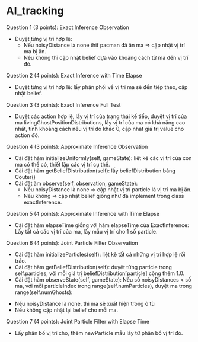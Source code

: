 # AI_tracking
Question 1 (3 points): Exact Inference Observation
- Duyệt từng vị trí hợp lệ:
  + Nếu noisyDistance là none thif pacman đã ăn ma => cập nhật vị trí ma bị ăn. 
  + Nếu không thì cập nhật belief dựa vào khoảng cách từ ma đến vị trí đó.

Question 2 (4 points): Exact Inference with Time Elapse
- Duyệt từng vị trí hợp lệ: lấy phân phối về vị trí ma sẽ đến tiếp theo, cập nhật belief.

Question 3 (3 points): Exact Inference Full Test
- Duyệt các action hợp lệ, lấy vị trí của trạng thái kế tiếp, 
duyệt vị trí của ma livingGhostPositionDistributions, lấy vị trí của ma có khả năng cao nhất, tính khoảng cách 
nếu vị trí đó khác 0, cập nhật giá trị value cho action đó.

Question 4 (3 points): Approximate Inference Observation
- Cài đặt hàm initializeUniformly(self, gameState): liệt kê các vị trí của con ma có thể có, thiết lập các vị trí cụ thể.
- Cài đặt hàm getBeliefDistribution(self): lấy beliefDistribution bằng Couter()
- Cài đặt àm observe(self, observation, gameState):
    + Nếu noisyDistance là none => cập nhật vị trí particle là vị trí ma bị ăn. 
    + Nếu không => cập nhật belief giống như đã implement trong class exactInference.
    
Question 5 (4 points): Approximate Inference with Time Elapse
- Cài đặt hàm elapseTime giống với hàm elapseTime của ExactInference:
Lấy tất cả các vị trí của ma, lấy mẫu vị trí cho 1 số particle.

Question 6 (4 points): Joint Particle Filter Observation
- Cài đặt hàm initializeParticles(self): liệt kê tất cả những vị trí hợp lệ rồi tráo.
- Cài đặt hàm getBeliefDistribution(self): duyệt từng particle trong self.particles, với mỗi giá trị beliefDistribution[particle] cộng thêm 1.0.
- Cài đặt hàm observeState(self, gameState): Nếu số noisyDistances < số ma, với mỗi particleIndex trong range(self.numParticles), duyệt ma trong range(self.numGhosts): 
 + Nếu noisyDistance là none, thì ma sẽ xuất hiện trong ô tù 
 + Nếu không cập nhật lại belief cho mỗi ma. 
 
Question 7 (4 points): Joint Particle Filter with Elapse Time
 - Lấy phân bố vị trí cho, thêm newParticle mẫu lấy từ phân bố vị trí đó.

